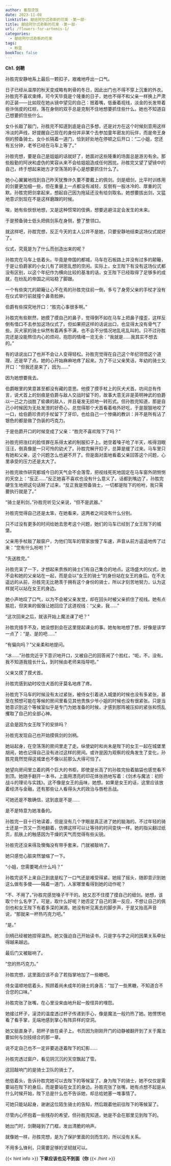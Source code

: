 ```yaml
---
author: 番茄烫饭
date: 2023-11-08
linktitle: 献给阿尔忒弥斯的花束 -第一部-
title: 献给阿尔忒弥斯的花束 -第一部-
url: /flowers-for-artemis-1/
categories:
  - 献给阿尔忒弥斯的花束
tags:
  - 粉蓝
bookToc: false
---
```


**Ch1. 剑鞘**

<!--more-->


孙胜完安静地系上最后一颗扣子，艰难地呼出一口气。

日子已经从温厚的秋天变成略有刺骨的冬日，因此出门也不得不穿上沉重的外衣。孙胜完不喜欢束缚，可今天毕竟是个隆重的日子，她也不得不和父亲一样换上严肃的正装——比如现在她从镜中望见的自己：抿着嘴，低垂着视线，淡金的长发带着些许俏皮的红棕，落在身侧的双手总是克制不住地想要抓住些什么。她也不知道自己想要抓住些什么。

女仆长敲了敲门，孙胜完不知道到底是自己多想，还是对方在这个时候刻意用这样冷淡的声线，好提醒自己现在的身份并非某个去参加童年密友的玩伴，而是帝王身侧的预备骑士。女仆长隔着一道门，恰到好处地在停顿之后开口：“二小姐，您还有五分钟，老爷已经在马车上等了。”

孙胜完想，要是自己是姐姐的话就好了，她面对这些隆重的场面总是游刃有余。那些殷勤的阿谀和虚伪的笑容从来不会给姐姐造成任何困扰。孙胜完又望了望镜中的自己，终于想起来她方才空荡荡的手心是想要抓住什么了。

她小心翼翼地找到自己昨天犹豫许久要不要戴上的佩剑。剑是细剑，比平时训练用的剑要更加细一些，但在重量上一点都没有减轻，反倒有一股冰冷的、厚重的沉默。孙胜完把剑拿起来，想起自己因为拖延还没有给剑取名。她想要拔出剑，又猛地意识到现在不是这样磨蹭的时候。

唉，她有些恹恹地想，又是这种惯常的伎俩，想要逃避注定会发生的未来。

于是预备骑士低头把佩剑系在身侧，整了整领口。

就这样吧，孙胜完想，反正今天的主人公并不是她，只要安静地结束这场仪式就好了。
 


仪式，究竟是为了什么而创造出来的呢？

孙胜完在马车上低着头。毕竟是帝国的都城，马车在石板路上并没有过多的颠簸，于是让伯爵家的小女儿有了胡思乱想的空闲。实际上，女王陛下有没有这场仪式都没有区别，以这个年纪作为横向比较的基准的话，女王陛下已经取得了足够多的成就，在纷乱的帝国之间站稳了脚跟。

一个有些突兀的颠簸让心不在焉的孙胜完往前一倒，多亏了身旁父亲的手杖才没有在仪式举行前就撞个鼻青脸肿。

伯爵有些探究地开口：“胜完心事很多啊。”

孙胜完有些默然，她摸了摸自己的鼻子，觉得倒不如在马车上把鼻子撞歪，这样反倒有借口不去参加这场仪式了。但如果把这样的话说出口，也显得太没有骨气了些。灰犬家的骑士纵然有着再多不满，也不会不分情况地乱吼乱叫的。只不过孙胜完还是没能熬住内心的烦闷，抱怨的情绪一览无余：“我就是……我其实不想去的。”

有的话说出口了也并不会让人变得轻松。孙胜完觉得在自己这个年纪领悟这个道理，还是早了点。她的心开始麻麻地疼了起来。为了不让父亲笑话，年幼的骑士又开口：“但我还是来了，因为……”

因为她想要我去。

伯爵眼里的笑意甚至都没有藏的意思。他摸了摸手杖上的灰犬犬首。坊间总有传言，说犬首上的划痕是伯爵与敌人交战时留下的，故事大意无非是英明神武的伯爵以一己之力战胜了偷袭的敌人，并且毫发无损地一转形式。但孙胜完知道，那是自己小时候因为无处发泄的好奇心，总觉得那个犬首看着格外好吃，于是狠狠地咬了一口，给伯爵珍贵的手杖留下了牙印，也给自己一个惨痛的教训：并不是所有沾了银色的都是做了伪装的巧克力。

于是伯爵开口的时候变成了父亲：“胜完不喜欢陛下了吗？”

孙胜完把涨红的脸怪罪在系得太紧的制服扣子上。她空着嗓子呛了半天，咳得泪眼汪汪，倒真像是一只可怜的幼犬了。孙胜完解开扣子，总算是缓了过来。马车里只有她和父亲，这个问题怎么也避不开了。但是面对面地看着父亲回答这个问题，心里承受的压力还是太大了。

孙胜完故作研究都城今日的天气会不会落雪，把视线死死地固定在马车窗外阴恻恻的天空上：“反正……”反正她喜不喜欢也没有什么意义了。话都到嘴边了，孙胜完硬生生地把这句话掰了过来，“反正我是预备骑士，一切都是陛下的吩咐，我只需要执行就是了。”

“骑士是利剑，”孙胜完听见父亲说，“但不是武器。”

孙胜完觉得自己还是太笨，在她看来，这两者之间没有什么分别。

只不过没有更多的时间给她去思考这个问题，她们的马车已经到了女王陛下的城堡。

父亲用手杖敲了敲窗户，为他们驾车的管家放慢了车速，声音从前方遥遥地传了过来：“您有什么吩咐？”

“先送胜完。”

孙胜完呆了一下，才想起来贵族的骑士们有自己集合的地点。这场盛大的仪式，她不会和她的父亲站在一起，而是会以“女王的骑士”的身份站在女王的身后。在不太遥远的从前，孙胜完无比艳羡于拥有这个身份的骑士，所以才刻苦地努力，认为这样就可以站在女王的身边。

她小声地叹了口气，以为不会被父亲发觉，却在回头时被父亲抓住了视线。她有点尴尬，但突来的倔强让她回应了这道视线：“父亲，我……”

“这次回来之后，就该开始上魔法课了吧？”

孙胜完措手不及，她没想到会在这里提起课业的事。她匆匆地想了想，好像是该学一点了：“是、是的吧……”

“有偏向吗？”父亲柔和地提问。

“冰……”孙胜完近乎下意识地开口，又被自己的回答闹了个脸红，“呃，不。没有。我不知道我擅长什么，到时候由老师来指导吧。”

父亲又摸了摸犬首。

孙胜完感到幼时咬住犬首的牙莫名地疼了疼。
 


孙胜完下马车的时候没有太过紧张，被侍女引着进入城堡的时候也没有多紧张，甚至在预想可能在等候的房间里看见其他贵族少爷小姐的时候也没有很紧张。只是当她意识到这个等候室似乎是专门为她准备的时候，才感到那阵被压抑的紧张和慌乱攫取了自己的全部心神。

这会是因为女王陛下的安排吗？

孙胜完发现自己也开始摸佩剑的剑柄。

她站起身，在空荡荡的房间里走了走。纵使幼时和尚未是陛下的女王一起在城堡里胡闹，她也记得自己没有进过这样的房间。或许是因为观察的视角发生了变化，孙胜完竟然觉得这城堡也不像以前那么大得可怕了。

她望向房间里立着的两个巨大的书柜，即使是长高了的孙胜完抬着脑袋也感觉看不到顶。她随手翻开一本书，上面用漂亮的印花体张扬地写着：《剑术与魔法：初阶战斗的理论与实践》。这不像是女王的品味，她想。如果是女王的话，这里应该放着经济与金融，还有那些让人看得头大的政治与唇枪舌战。

可她还是不敢确信，这到底是不是……

是不是特意为她准备的。

孙胜完一目十行地读着，但是没有几个字眼是真正进了她的脑海的。不过年轻的骑士还是一页又一页地翻着，仿佛这样可以让等待的时间变快一样。她的指尖翻过纸页，肌肤上的触感因为干燥的天气而觉得有些尖锐。

孙胜完还没来得及懊悔没有带手套来，门就被敲响了。

她只感觉心脏突然皱缩了一下。

“小姐，您需要喝点什么吗？”

孙胜完说不上来自己到底是松了一口气还是难受得紧。她摇了摇头，随即意识到她这么做有多傻——隔着一道门，人家哪里看得到她的动作呢？

“不、不用了。”孙胜完感觉嗓子干干的。她又忍不住摸了摸自己的细剑。她想，该取个什么名字了。可是，取什么好呢？她否定了自己的第一反应，不想让自己的佩剑也和女王陛下有着多深的渊源。她没有听见离去的脚步声，于是又抬高声音说，“那就来一杯热巧克力吧。”

“是。”

剑柄已经被她捏得温热。她又强迫自己开始读书，只是字与字之间的因果关系牵扯得越来越远。

最后门又被敲响了。

“您的热巧克力。”

孙胜完想，这里面应该不会了若指掌地加了一些糖吧。

侍女温顺地低着头，照顾着尚未成年的骑士的身高：“加了一些黑糖，不知道合不合您的口味。”

孙胜完张了张嘴，在心里没来由地升起一股怪异的埋怨。

她接过杯子，滚烫的温度透过杯子传递到手心，像是魔法一般灼热了她。她愣愣地看了看手掌，无端地感到掌心有阵异样的空洞。

她又挺直身子，把杯子放在桌子上。书页因为刚刚开门的动静被翻开到了关于魔法要如何与剑技结合的那一章。

说不定自己也不一定非要追逐着陛下的幻影……

孙胜完透过窗户，看见阴沉沉的天空飘起了雪。

这回敲响门的是骑士卫队的骑士了。

他低着头，告诉孙胜完她可以去陛下的等候室了。身为陛下的骑士，她不仅仅是需要站在陛下的身后，而是要站在女王的身边。孙胜完张了张嘴，她有点想不起是从什么时候开始，陛下总是什么也不告诉她，却总给她塞一堆事情了。

可她只能站起身，谢谢这位陌生骑士的告知，然后跟着他前往陛下的等候室了。

尽管内心怀抱着一些残存的希望，但孙胜完知道，她是不会在那里见到陛下的。

她出门时，剑鞘碰到了门框，发出清脆的响声。
 


就像她一样，孙胜完想，是为了保护里面的剑而生的，所以没有关系。

不用多么锋利，只需要足够的坚韧就可以。


{{< hint info >}}
**下章应该也见不到面（你**
{{< /hint >}}
